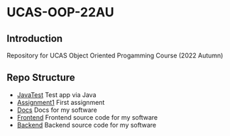# UCAS-OOP-22AU

## Introduction 

Repository for UCAS Object Oriented Progamming Course (2022 Autumn)

## Repo Structure

- [JavaTest](./javaTest) Test app via Java
- [Assignment1](./Assignment1) First assignment
- [Docs](./docs) Docs for my software
- [Frontend](./ucas-oop-frontend) Frontend source code for my software
- [Backend](./ucas-oop-backend) Backend source code for my software